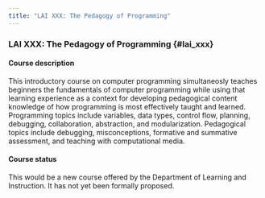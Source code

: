 ```yaml
---
title: "LAI XXX: The Pedagogy of Programming"
---
```


### LAI XXX: The Pedagogy of Programming {#lai_xxx}

#### Course description

This introductory course on computer programming simultaneosly teaches beginners the fundamentals of 
computer programming while using that learning experience as a context for developing pedagogical 
content knowledge of how programming is most effectively taught and learned. Programming topics include
variables, data types, control flow, planning, debugging, collaboration, abstraction, and modularization. 
Pedagogical topics include debugging, misconceptions, formative and summative assessment, and teaching 
with computational media.

#### Course status

This would be a new course offered by the Department of Learning and Instruction. It has not yet been 
formally proposed.
